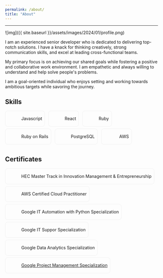 ```yaml
---
permalink: /about/
title: "About"
---
```


<style>
.fr-class-skill-tag {
    display: inline-block;
    padding: 5.01px 8.35px;
    border-radius: 8.35px;
    border: 1.67px solid #eee;
    line-height: 40.08px;
    margin-bottom: 6.68px;
}
.fr-myicon {
    height: 33.4px;
    width: 33.4px;
}
.fr-myicon-img{
    background-repeat: no-repeat!important;
    background-size: contain!important;
    font-size: inherit;
    display: inline-block;
    margin: -0.1em 0.1em 0.1em;
    line-height: 1;
    vertical-align: middle;
}
.em{
    font-weight: bold;
    animation: color 5s infinite linear;
}
@keyframes color {
  0%   { background: #74ff9a; }
  30%  { background: #74f2ff7d; }
  50%  { background: #74ff9a; }
  80%  { background: #ffe9747d; }
  100% { background: #74ff9a; }
}
.un {
  background: 
    linear-gradient(to right, #74ff9a, #74ff9a),    linear-gradient(to right, rgb(255 168 0), #ee5f5b, rgb(200 0 184));
  background-size: 100% 0.3em, 0 0.3em;
  background-position: 100% 100%, 0 100%;
  background-repeat: no-repeat;
  transition: background-size 500ms;
}
.un:hover,
.un:focus {
  background-size: 0 0.3em, 100% 0.3em;
}
.divB {
    font-family: ProximaNova, sans-serif;
    color: white;
    font-size: 2rem;
    padding: 10px 50px;
    display: flex;
    align-items: center;
    font-weight: 700;
  }
.divB span:first-child {
      margin-right: 80px;
    }

  /* Styles for mobile devices (screen width <= 480px) */
  @media (max-width: 480px) {
    .divB {
      font-size: 1.5rem;
      padding: 20px;
    }
    .divB span:first-child {
      font-size: 1em;
      padding: 10px;
      margin-right: 20px;
    }
    .divB span:last-child {
      font-size: 0.8em;
      letter-spacing: .06rem;
      line-height: 1.1;
    }
  }
</style>

---

![img]({{ site.baseurl }}/assets/images/2024/01/profile.png)

I am an experienced senior developer who is dedicated to delivering top-notch solutions. I have a knack for thinking creatively, strong communication skills, and excel at leading cross-functional teams. 

My primary focus is on achieving our shared goals while fostering a positive and collaborative work environment. I am empathetic and always willing to understand and help solve people's problems.

I am a goal-oriented individual who enjoys setting and working towards ambitious targets while savoring the journey. 

## Skills

<span class="fr-class-skill-tag"><span class="fr-myicon  fr-myicon-img" style="background: url(https://i0.wp.com/cdn-icons-png.flaticon.com/512/5968/5968292.png?w=100);"><span class="fr-icon-space-wrapper">&nbsp;</span></span>&nbsp; Javascript</span>&nbsp; &nbsp;<span class="fr-class-skill-tag"><span class="fr-myicon   fr-myicon-img" style="background: url(https://spa-assets.cakeresume.com/assets/editor/icons/color/devicon/react.svg);"><span class="fr-icon-space-wrapper">&nbsp;</span></span>&nbsp; React</span>&nbsp; &nbsp;<span class="fr-class-skill-tag"><span class="fr-myicon   fr-myicon-img" style="background: url(https://i0.wp.com/upload.wikimedia.org/wikipedia/commons/thumb/7/73/Ruby_logo.svg/1200px-Ruby_logo.svg.png?w=100);"><span class="fr-icon-space-wrapper">&nbsp;</span></span>&nbsp; Ruby</span>&nbsp; &nbsp;<span class="fr-class-skill-tag"><span class="fr-myicon   fr-myicon-img" style="background: url(https://spa-assets.cakeresume.com/assets/editor/icons/color/devicon/rails.svg);"><span class="fr-icon-space-wrapper">&nbsp;</span></span>&nbsp; Ruby on Rails</span>&nbsp; &nbsp;<span class="fr-class-skill-tag"><span class="fr-myicon   fr-myicon-img" style="background: url(https://upload.wikimedia.org/wikipedia/commons/thumb/2/29/Postgresql_elephant.svg/120px-Postgresql_elephant.svg.png);"><span class="fr-icon-space-wrapper">&nbsp;</span></span>&nbsp; PostgreSQL</span>&nbsp; &nbsp;<span class="fr-class-skill-tag"><span class="fr-myicon   fr-myicon-img" style="background: url(https://i0.wp.com/thequantuminsider.com/wp-content/uploads/2020/08/aws-logo.png?w=100);background-position-x: center;width: 40px;"><span class="fr-icon-space-wrapper">&nbsp;</span></span>&nbsp; AWS</span>&nbsp; &nbsp;

## Certificates

<span class="fr-class-skill-tag"><span class="fr-myicon  fr-myicon-img" style="background: url(https://i0.wp.com/upload.wikimedia.org/wikipedia/commons/thumb/3/32/HEC_Paris.svg/2560px-HEC_Paris.svg.png?w=100);"><span class="fr-icon-space-wrapper">&nbsp;</span></span>&nbsp; HEC Master Track in Innovation Management & Entrepreneurship</span><span class="fr-class-skill-tag"><span class="fr-myicon   fr-myicon-img" style="background: url(https://i0.wp.com/thequantuminsider.com/wp-content/uploads/2020/08/aws-logo.png?w=100);"><span class="fr-icon-space-wrapper">&nbsp;</span></span>&nbsp; AWS Certified Cloud Practitioner</span><span class="fr-class-skill-tag"><span class="fr-myicon   fr-myicon-img" style="background: url(https://i0.wp.com/assets.stickpng.com/images/5847f9cbcef1014c0b5e48c8.png?w=100);"><span class="fr-icon-space-wrapper">&nbsp;</span></span>&nbsp; Google IT Automation with Python Specialization</span><span class="fr-class-skill-tag"><span class="fr-myicon   fr-myicon-img" style="background: url(https://i0.wp.com/assets.stickpng.com/images/5847f9cbcef1014c0b5e48c8.png?w=100);"><span class="fr-icon-space-wrapper">&nbsp;</span></span>&nbsp; Google IT Suppor Specialization</span><span class="fr-class-skill-tag"><span class="fr-myicon   fr-myicon-img" style="background: url(https://i0.wp.com/assets.stickpng.com/images/5847f9cbcef1014c0b5e48c8.png?w=100);"><span class="fr-icon-space-wrapper">&nbsp;</span></span>&nbsp; Google Data Analytics Specialization</span><span class="fr-class-skill-tag"><span class="fr-myicon   fr-myicon-img" style="background: url(https://i0.wp.com/assets.stickpng.com/images/5847f9cbcef1014c0b5e48c8.png?w=100);"><span class="fr-icon-space-wrapper">&nbsp;</span></span>&nbsp; <a href="https://www.coursera.org/account/accomplishments/specialization/certificate/RS2HL8T3VBD6" target="_blank">Google Project Management Specialization</a></span>

